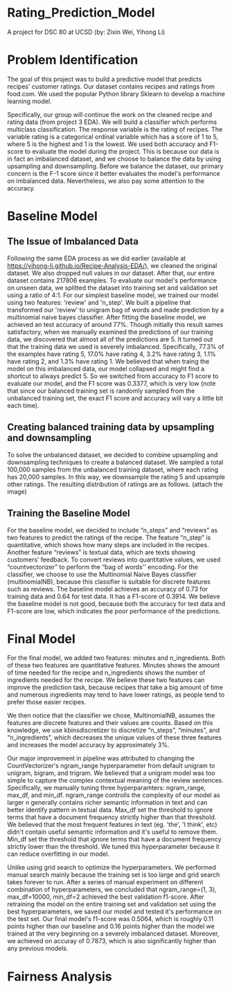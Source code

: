 # Rating_Prediction_Model
A project for DSC 80 at UCSD
(by: Zixin Wei, Yihong Li)


# Problem Identification
The goal of this project was to build a predictive model that predicts recipes' customer ratings. Our dataset contains recipes and ratings from food.com. We used the popular Python library Sklearn to develop a machine learning model.

Specifically, our group will continue the work on the cleaned recipe and rating data (from project 3 EDA). We will build a classifier which performs multiclass classification. The response variable is the rating of recipes. The variable rating is a categorical ordinal variable which has a score of 1 to 5, where 5 is the highest and 1 is the lowest. We used both accuracy and F1-score to evaluate the model during the project. This is because our data is in fact an imbalanced dataset, and we choose to balance the data by using upsampling and downsampling. Before we balance the dataset, our primary concern is the F-1 score since it better evaluates the model's performance on imbalanced data.
Nevertheless, we also pay some attention to the accuracy.



# Baseline Model

## The Issue of Imbalanced Data
Following the same EDA process as we did earlier (available at https://yihong-li.github.io/Recipe-Analysis-EDA/), we cleaned the original dataset. We also dropped null values in our dataset. After that, our entire dataset contains 217806 examples. To evaluate our model's performance on unseen data, we splitted the dataset into training set and validation set using a ratio of 4:1. For our simplest baseline model, we trained our model using two features: 'review' and 'n_step'. We built a pipeline that transformed our 'review' to unigram bag of words and made prediction by a multinomial naive bayes classifier. After fitting the baseline model, we achieved an test accuracy of around 77%. Though initially this result sames satisfactory, when we manually examined the predictions of our training data, we discovered that almost all of the predictions are 5. It turned out that the training data we used is severely imbalanced. Specifically, 77.3% of the examples have rating 5, 17.0% have rating 4, 3.2% have rating 3, 1.1% have rating 2, and 1.3% have rating 1. We believed that when traing the model on this imbalanced data, our model collapsed and might find a shortcut to always predict 5. So we switched from accuracy to F1 score to evaluate our model, and the F1 score was 0.3377, which is very low (note that since our balanced training set is randomly sampled from the unbalanced training set, the exact F1 score and accuracy will vary a little bit each time).


## Creating balanced training data by upsampling and downsampling
To solve the unbalanced dataset, we decided to combine upsampling and downsampling techniques to create a balanced dataset. We sampled a total 100,000 samples from the unbalanced training dataset, where each rating has 20,000 samples. In this way, we downsample the rating 5 and upsample other ratings. The resulting distribution of ratings are as follows. (attach the image)


## Training the Baseline Model
For the baseline model, we decided to include “n_steps” and “reviews” as two features to predict the ratings of the recipe. The feature “n_step” is quantitative, which shows how many steps are included in the recipes. Another feature “reviews” is textual data, which are texts showing customers’ feedback. To convert reviews into quantitative values, we used “countvectorizer” to perform the “bag of words'' encoding. For the classifier, we choose to use the Multinomial Naive Bayes classifier (multinomialNB), because this classifier is suitable for discrete features such as reviews. The baseline model achieves an accuracy of 0.73 for training data and 0.64 for test data. It has a F1-score of 0.3914. We believe the baseline model is not good, because both the accuracy for test data and F1-score are low, which indicates the poor performance of the predictions.


# Final Model
For the final model, we added two features: minutes and n_ingredients. Both of these two features are quantitative features. Minutes shows the amount of time needed for the recipe and n_ingredients shows the number of ingredients needed for the recipe. We believe these two features can improve the prediction task, because recipes that take a big amount of time and numerous ingredients may tend to have lower ratings, as people tend to prefer those easier recipes. 

We then notice that the classifier we chose, MultinomialNB, assumes the features are discrete features and their values are counts. Based on this knowledge, we use kbinsdiscretizer to discretize “n_steps”, “minutes”, and “n_ingredients”, which decreases the unique values of these three features and increases the model accuracy by approximately 3%.

Our major improvement in pipeline was attributed to changing the CountVectorizer's ngram_range hyperparameter from default unigram to unigram, bigram, and trigram. We believed that a unigram model was too simple to capture the complex contextual meaning of the review sentences. Specifically, we manually tuning three hyperparamters: ngram_range, max_df, and min_df. ngram_range controlls the complexity of our model as larger n generally contains richer semantic information in text and can better identify pattern in textual data. Max_df set the threshold to ignore terms that have a document frequency strictly higher than that threshold. We believed that the most frequent features in text (eg. 'the', 'I think', etc) didn't contain useful semantic information and it's useful to remove them. Min_df set the threshold that ignore terms that have a document frequency strictly lower than the threshold. We tuned this hyperparameter because it can reduce overfitting in our model.

Unlike using grid search to optimize the hyperparameters. We performed manual search mainly because the training set is too large and grid search takes forever to run. After a series of manual experiment on different combination of hyperparameters, we concluded that ngram_range=(1, 3), max_df=10000, min_df=2 achieved the best validation f1-score. After retraining the model on the entire training set and validation set using the best hyperparameters, we saved our model and tested it's performance on the test set. Our final model's f1-score was 0.5064, which is roughly 0.11 points higher than our baseline and 0.16 points higher than the model we trained at the very beginning on a severely imbalanced dataset. Moreover, we achieved on accuray of 0.7873, which is also significantly higher than any previous models.


# Fairness Analysis




